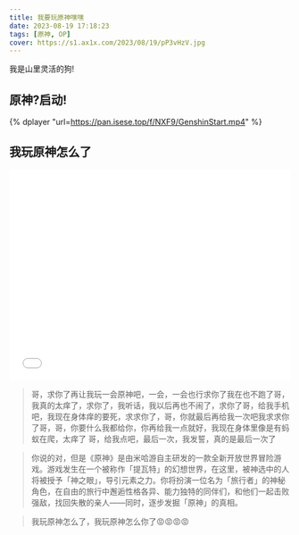 ```yaml
---
title: 我要玩原神嘿嘿
date: 2023-08-19 17:18:23
tags: [原神, OP]
cover: https://s1.ax1x.com/2023/08/19/pP3vHzV.jpg
---
```


我是山里灵活的狗!

<!--more-->

## 原神?启动!
{% dplayer "url=https://pan.isese.top/f/NXF9/GenshinStart.mp4" %}

## 我玩原神怎么了
<div style="position: relative; width: 100%; height: 0; padding-bottom: 75%;"><iframe 
src="//www.isese.top/video/我玩原神怎么了.mp4" scrolling="no" border="0" 
frameborder="no" framespacing="0" allowfullscreen="true" style="position: absolute; width: 100%; 
height: 100%; left: 0; top: 0;"> </iframe></div>

>哥，求你了再让我玩一会原神吧，一会，一会也行求你了我在也不跑了哥，我真的太痒了，求你了，我听话，我以后再也不闹了，求你了哥，给我手机吧，我现在身体痒的要死，求求你了，哥，你就最后再给我一次吧我求求你了哥，哥，你要什么我都给你，你再给我一点就好，我现在身体里像是有蚂蚁在爬，太痒了 哥，给我点吧，最后一次，我发誓，真的是最后一次了

>你说的对，但是《原神》是由米哈游自主研发的一款全新开放世界冒险游戏。游戏发生在一个被称作「提瓦特」的幻想世界，在这里，被神选中的人将被授予「神之眼」，导引元素之力。你将扮演一位名为「旅行者」的神秘角色，在自由的旅行中邂逅性格各异、能力独特的同伴们，和他们一起击败强敌，找回失散的亲人——同时，逐步发掘「原神」的真相。

>我玩原神怎么了，我玩原神怎么你了😡😡😡😡